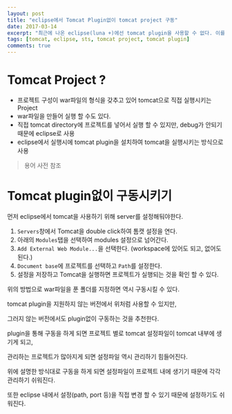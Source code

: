 ```yaml
---
layout: post
title: "eclipse에서 Tomcat Plugin없이 tomcat project 구동"
date: 2017-03-14
excerpt: "최근에 나온 eclipse(luna +)에선 tomcat plugin을 사용할 수 없다. 이를 해결하기 위한 방법"
tags: [tomcat, eclipse, sts, tomcat project, tomcat plugin]
comments: true
---
```


# Tomcat Project ?

- 프로젝트 구성이 war파일의 형식을 갖추고 있어 tomcat으로 직접 실행시키는 Project
- war파일을 만들어 실행 할 수도 있다.
- 직접 tomcat directory에 프로젝트를 넣어서 실행 할 수 있지만, debug가 안되기 때문에 eclipse로 사용
- eclipse에서 실행시에 tomcat plugin을 설치하여 tomcat을 실행시키는 방식으로 사용

> 용어 사전 참조

# Tomcat plugin없이 구동시키기

먼저 eclipse에서 tomcat을 사용하기 위해 server를 설정해둬야한다.

1. `Servers`창에서 Tomcat을 double click하여 톰캣 설정을 연다.
2. 아래의 `Modules`탭을 선택하여 modules 설정으로 넘어간다.
3. `Add External Web Module...`을 선택한다. (workspace에 있어도 되고, 없어도 된다.)
4. `Document base`에 프로젝트를 선택하고 `Path`를 설정한다.
5. 설정을 저장하고 Tomcat을 실행하면 프로젝트가 실행되는 것을 확인 할 수 있다.

위의 방법으로 war파일을 푼 폴더를 지정하면 역시 구동시킬 수 있다.

tomcat plugin을 지원하지 않는 버전에서 위처럼 사용할 수 있지만,

그러지 않는 버전에서도 plugin없이 구동하는 것을 추천한다.

plugin을 통해 구동을 하게 되면 프로젝트 별로 tomcat 설정파일이 tomcat 내부에 생기게 되고,

관리하는 프로젝트가 많아지게 되면 설정파일 역시 관리하기 힘들어진다.

위에 설명한 방식대로 구동을 하게 되면 설정파일이 프로젝트 내에 생기기 때문에 각각 관리하기 쉬워진다.

또한 eclipse 내에서 설정(path, port 등)을 직접 변경 할 수 있기 때문에 설정하기도 쉬워진다.
